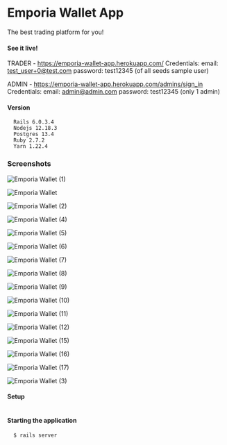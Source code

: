 # Emporia Wallet App

The best trading platform for you!

#### See it live! 

TRADER - https://emporia-wallet-app.herokuapp.com/
Credentials: 
email: test_user+0@test.com 
password: test12345 (of all seeds sample user)

ADMIN - https://emporia-wallet-app.herokuapp.com/admins/sign_in
Credentials: 
email: admin@admin.com 
password: test12345 (only 1 admin)

#### Version

```
  Rails 6.0.3.4
  Nodejs 12.18.3
  Postgres 13.4
  Ruby 2.7.2
  Yarn 1.22.4

```

### Screenshots

![Emporia Wallet (1)](https://user-images.githubusercontent.com/73781775/135028835-3fc430e0-39cf-4374-bffc-500810307d58.jpg)

![Emporia Wallet](https://user-images.githubusercontent.com/73781775/135028869-5d536967-f4b3-4def-9210-81f0705141ba.jpg)

![Emporia Wallet (2)](https://user-images.githubusercontent.com/73781775/135028862-bfff8e6b-a9ce-44f8-8992-4a2d4d7e0dd4.jpg)

![Emporia Wallet (4)](https://user-images.githubusercontent.com/73781775/135028908-4ed9a187-a54c-4c50-94f1-216cb11bba92.jpg)

![Emporia Wallet (5)](https://user-images.githubusercontent.com/73781775/135028916-b0a8ed47-de56-439a-8b31-87ce93f9305f.jpg)

![Emporia Wallet (6)](https://user-images.githubusercontent.com/73781775/135028959-9ba6985c-48e6-4b82-af19-9495ef48ca99.jpg)

![Emporia Wallet (7)](https://user-images.githubusercontent.com/73781775/135028982-de3a4ead-5a9a-44bf-8f4c-bc0070a5c74b.jpg)

![Emporia Wallet (8)](https://user-images.githubusercontent.com/73781775/135029012-1ecd28ca-959b-4344-81cf-c3a95a69edee.jpg)

![Emporia Wallet (9)](https://user-images.githubusercontent.com/73781775/135029036-92196ccc-b61c-47d4-bcd2-aaa785e524ad.jpg)

![Emporia Wallet (10)](https://user-images.githubusercontent.com/73781775/135029062-e9cea12e-d47c-4b11-8a6f-ef13582519af.jpg)

![Emporia Wallet (11)](https://user-images.githubusercontent.com/73781775/135029081-c26574e6-78a5-4559-9ea7-0359a256c3a2.jpg)

![Emporia Wallet (12)](https://user-images.githubusercontent.com/73781775/135029099-985b081e-e9ad-486f-9286-e472217ef3a3.jpg)

![Emporia Wallet (15)](https://user-images.githubusercontent.com/73781775/135029119-9dd85c39-35ad-4959-bd35-0f0ad4828d3b.jpg)

![Emporia Wallet (16)](https://user-images.githubusercontent.com/73781775/135029127-8f5ee42b-970b-4294-8894-a3a6bb4cabb3.jpg)

![Emporia Wallet (17)](https://user-images.githubusercontent.com/73781775/135029208-481d5595-6a4e-41cb-b015-22a6953f2bac.jpg)

![Emporia Wallet (3)](https://user-images.githubusercontent.com/73781775/135029345-58f5e348-1710-4acf-a912-4d55db03ee5b.jpg)


#### Setup

```

```

#### Starting the application

```
  $ rails server
```

